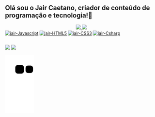 ## Olá sou o Jair Caetano, criador de conteúdo de programação e tecnologia!👋
<div align="center">
<a href="https://github.com/jair1990silva">
<img height="180em" src="https://github-readme-stats.vercel.app/api?username=jair1990silva&show_icons=true&theme=dark&include_all_commits=true&count_private=true"/>
<img height="180em" src="https://github-readme-stats.vercel.app/api/top-langs/?username=jair1990silva&layout=compact&langs_count=7&theme=dark"/>
</div>
<div style="display: inline_block">
  <img align="center" alt="jair-Javascript" height="30" width="40" src="https://img.shields.io/badge/JavaScript-F7DF1E?style=for-the-badge&logo=javascript&logoColor=black">
  <img align="center" alt="jair-HTML5" height="60" width="80" src="https://img.shields.io/badge/HTML5-E34F26?style=for-the-badge&logo=html5&logoColor=white">
  <img align="center" alt="jair-CSS3" height="30" width="40" src="https://img.shields.io/badge/CSS3-1572B6?style=for-the-badge&logo=css3&logoColor=white">
  <img align="center" alt="jair-Csharp" height="30" width="40" src="https://img.shields.io/badge/C%23-239120?style=for-the-badge&logo=c-sharp&logoColor=white">
 </div>
  
 ##

<div> 
<a href="https://instagram.com/jair_C_silva" target="_blank"><img src="https://img.shields.io/badge/-Instagram-%23E4405F?style=for-the-badge&logo=instagram&logoColor=white" target="_blank"></a>
<a href="https://www.linkedin.com/in/jair-caetano-397380231" target="_blank"><img src="https://img.shields.io/badge/-LinkedIn-%230077B5?style=for-the-badge&logo=linkedin&logoColor=white" target="_blank"></a> 

![Snake animation](https://github.com/jair1990silva/jair1990silva/blob/output/github-contribution-grid-snake.svg)
</div>
  
  
